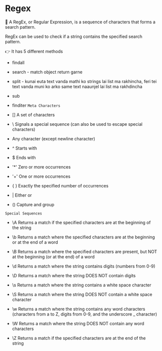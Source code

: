 # Regex

🎯 A RegEx, or Regular Expression, is a sequence of characters that forms a search pattern.

 RegEx can be used to check if a string contains the specified search pattern.
    
 👉 It has 5 different methods

- findall 
- search - match object return garne
- split - kunai euta text vanda mathi ko strings lai list ma rakhincha, feri tei text vanda muni ko arko same text naaunjel lai list ma rakhdincha
- sub
- finditer
```Meta Characters```

- [] A set of characters
- \ Signals a special sequence (can also be used to escape special characters)
-  Any character (except newline character)
- ^ Starts with
- $ Ends with
- '*' Zero or more occurrences
- '+' One or more occurrences
- { } Exactly the specified number of occurrences
- | Either or
- () Capture and group

```Special Sequences```

- \A Returns a match if the specified characters are at the beginning of the string

- \b Returns a match where the specified characters are at the beginning or at the end of a word

- \B Returns a match where the specified characters are present, but NOT at the beginning (or at the end) of a word

- \d Returns a match where the string contains digits (numbers from 0-9)

- \D Returns a match where the string DOES NOT contain digits

- \s Returns a match where the string contains a white space character

- \S Returns a match where the string DOES NOT contain a white space character

- \w Returns a match where the string contains any word characters (characters from a to Z, digits from 0-9, and the underscore _ character)

- \W Returns a match where the string DOES NOT contain any word characters

- \Z Returns a match if the specified characters are at the end of the string
